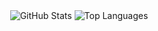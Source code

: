 <!-- GitHub Stat Cards -->
<div align="center">
  <img src="https://github-readme-stats.vercel.app/api?username=tfkcodes&show_icons=true&theme=dark" alt="GitHub Stats" />
  <img src="https://github-readme-stats.vercel.app/api/top-langs/?username=tfkcodes&layout=compact&theme=dark" alt="Top Languages" />
</div>

